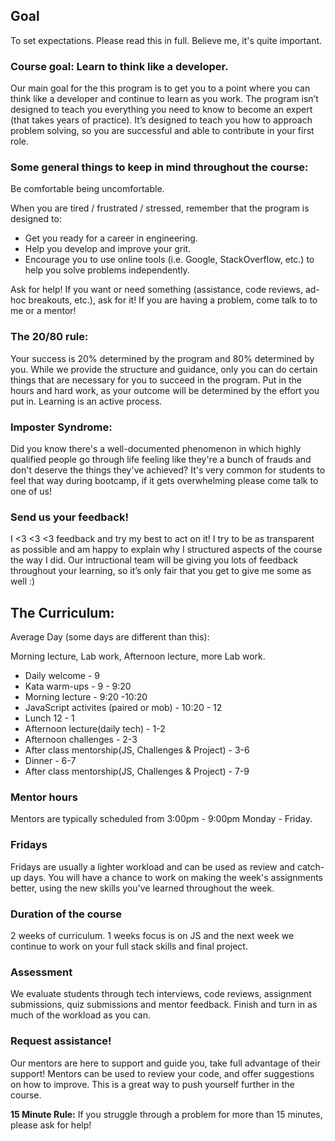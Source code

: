 ## Goal

To set expectations. Please read this in full. Believe me, it's quite important.

### Course goal: Learn to think like a developer.

Our main goal for the this program is to get you to a point where you can think like a developer and continue to learn as you work. The program isn’t designed to teach you everything you need to know to become an expert (that takes years of practice). It’s designed to teach you how to approach problem solving, so you are successful and able to contribute in your first role.

### Some general things to keep in mind throughout the course:

Be comfortable being uncomfortable.

When you are tired / frustrated / stressed, remember that the program is designed to:

* Get you ready for a career in engineering.
* Help you develop and improve your grit.
* Encourage you to use online tools (i.e. Google, StackOverflow, etc.) to help you solve problems independently.

Ask for help! If you want or need something (assistance, code reviews, ad-hoc breakouts, etc.), ask for it! If you are having a problem, come talk to to me or a mentor!

### The 20/80 rule:

Your success is 20% determined by the program and 80% determined by you. While we provide the structure and guidance, only you can do certain things that are necessary for you to succeed in the program. Put in the hours and hard work, as your outcome will be determined by the effort you put in. Learning is an active process.

### Imposter Syndrome:

Did you know there's a well-documented phenomenon in which highly qualified people go through life feeling like they're a bunch of frauds and don't deserve the things they've achieved? It's very common for students to feel that way during bootcamp, if it gets overwhelming please come talk to one of us!

### Send us your feedback!

I <3 <3 <3 feedback and try my best to act on it! I  try to be as transparent as possible and am happy to explain why I structured aspects of the course the way I did. Our intructional team will be giving you lots of feedback throughout your learning, so it’s only fair that you get to give me some as well :)

## The Curriculum:

Average Day (some days are different than this):

Morning lecture, Lab work, Afternoon lecture, more Lab work.

- Daily welcome - 9
- Kata warm-ups - 9 - 9:20
- Morning lecture - 9:20 -10:20
- JavaScript activites (paired or mob) - 10:20 - 12
- Lunch 12 - 1
- Afternoon lecture(daily tech) - 1-2
- Afternoon challenges - 2-3
- After class mentorship(JS, Challenges & Project) - 3-6
- Dinner - 6-7
- After class mentorship(JS, Challenges & Project) - 7-9

### Mentor hours

Mentors are typically scheduled from 3:00pm - 9:00pm Monday - Friday.

### Fridays

Fridays are usually a lighter workload and can be used as review and catch-up days. You will have a chance to work on making the week's assignments better, using the new skills you've learned throughout the week.

### Duration of the course

2 weeks of curriculum. 1 weeks focus is on JS and the next week we continue to work on your full stack skills and final project.

### Assessment 

We evaluate students through tech interviews, code reviews, assignment submissions, quiz submissions and mentor feedback. Finish and turn in as much of the workload as you can.

### Request assistance!

Our mentors are here to support and guide you, take full advantage of their support! Mentors can be used to review your code, and offer suggestions on how to improve. This is a great way to push yourself further in the course.

**15 Minute Rule:** If you struggle through a problem for more than 15 minutes, please ask for help!
